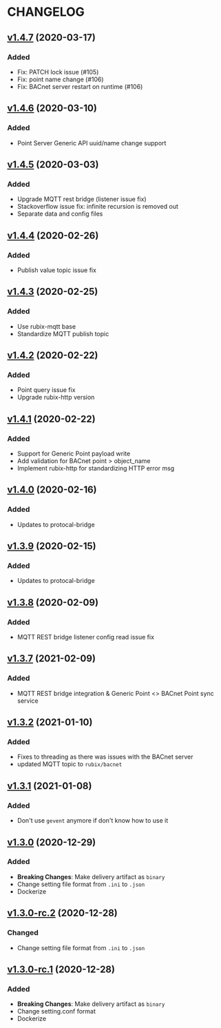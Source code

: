 # CHANGELOG
## [v1.4.7](https://github.com/NubeIO/lora-raw/tree/v1.4.7) (2020-03-17)
### Added
- Fix: PATCH lock issue (#105)
- Fix: point name change (#106)
- Fix: BACnet server restart on runtime (#106)

## [v1.4.6](https://github.com/NubeIO/lora-raw/tree/v1.3.7) (2020-03-10)
### Added
- Point Server Generic API uuid/name change support

## [v1.4.5](https://github.com/NubeIO/rubix-bacnet-server/tree/v1.4.5) (2020-03-03)
### Added
- Upgrade MQTT rest bridge (listener issue fix)
- Stackoverflow issue fix: infinite recursion is removed out
- Separate data and config files

## [v1.4.4](https://github.com/NubeIO/rubix-bacnet-server/tree/v1.4.4) (2020-02-26)
### Added
- Publish value topic issue fix

## [v1.4.3](https://github.com/NubeIO/rubix-bacnet-server/tree/v1.4.3) (2020-02-25)
### Added
- Use rubix-mqtt base
- Standardize MQTT publish topic

## [v1.4.2](https://github.com/NubeIO/rubix-bacnet-server/tree/v1.4.2) (2020-02-22)
### Added
- Point query issue fix
- Upgrade rubix-http version

## [v1.4.1](https://github.com/NubeIO/rubix-bacnet-server/tree/v1.4.1) (2020-02-22)
### Added
- Support for Generic Point payload write
- Add validation for BACnet point > object_name
- Implement rubix-http for standardizing HTTP error msg

## [v1.4.0](https://github.com/NubeIO/rubix-bacnet-server/tree/v1.4.0) (2020-02-16)
### Added
- Updates to protocal-bridge

## [v1.3.9](https://github.com/NubeIO/rubix-bacnet-server/tree/v1.3.9) (2020-02-15)
### Added
- Updates to protocal-bridge

## [v1.3.8](https://github.com/NubeIO/rubix-bacnet-server/tree/v1.3.8) (2020-02-09)
### Added
- MQTT REST bridge listener config read issue fix

## [v1.3.7](https://github.com/NubeIO/rubix-bacnet-server/tree/v1.3.7) (2021-02-09)
### Added
- MQTT REST bridge integration & Generic Point <> BACnet Point sync service

## [v1.3.2](https://github.com/NubeIO/rubix-bacnet-server/tree/v1.3.2) (2021-01-10)
### Added
- Fixes to threading as there was issues with the BACnet server
- updated MQTT topic to `rubix/bacnet`

## [v1.3.1](https://github.com/NubeIO/rubix-bacnet-server/tree/v1.3.1) (2021-01-08)
### Added
- Don't use `gevent` anymore if don't know how to use it

## [v1.3.0](https://github.com/NubeIO/rubix-bacnet-server/tree/v1.3.0) (2020-12-29)
### Added
- **Breaking Changes**: Make delivery artifact as `binary`
- Change setting file format from `.ini` to `.json`
- Dockerize

## [v1.3.0-rc.2](https://github.com/NubeIO/rubix-bacnet-server/tree/v1.3.0-rc.2) (2020-12-28)
### Changed
- Change setting file format from `.ini` to `.json`

## [v1.3.0-rc.1](https://github.com/NubeIO/rubix-bacnet-server/tree/v1.3.0-rc.1) (2020-12-28)
### Added
- **Breaking Changes**: Make delivery artifact as `binary`
- Change setting.conf format
- Dockerize
